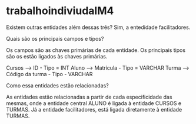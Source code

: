 # trabalhoindiviudalM4
Existem outras entidades além dessas três?
Sim, a entedidade facilitadores.

Quais são os principais campos e tipos?

Os campos são as chaves primárias de cada entidade. Os principais tipos são os estão ligados às chaves primárias.

Cursos --> ID - Tipo = INT
Aluno --> Matrícula - Tipo = VARCHAR
Turma --> Código da turma - Tipo - VARCHAR

Como essa entidades estão relacionadas?

As entidades estão relacionadas a partir de cada especificidade das mesmas, onde a entidade central ALUNO é ligada à entidade CURSOS e TURMAS. Já a entidade facilitadores, está ligada diretamente à entidade TURMAS.
